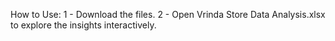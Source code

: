 How to Use:
1 - Download the files.
2 - Open Vrinda Store Data Analysis.xlsx to explore the insights interactively.



